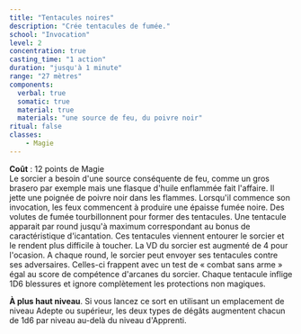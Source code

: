 ```yaml
---
title: "Tentacules noires"
description: "Crée tentacules de fumée."
school: "Invocation"
level: 2
concentration: true
casting_time: "1 action"
duration: "jusqu'à 1 minute"
range: "27 mètres"
components:
  verbal: true
  somatic: true
  material: true
  materials: "une source de feu, du poivre noir"
ritual: false
classes:
    - Magie
---
```

**Coût** : 12 points de Magie  
Le sorcier a besoin d'une source conséquente de feu, comme un gros brasero par exemple mais une flasque d'huile enflammée fait l'affaire. Il jette une poignée de poivre noir dans les flammes. Lorsqu'il commence son invocation, les feux commencent à produire une épaisse fumée noire. Des volutes de fumée tourbillonnent pour former des tentacules. Une tentacule apparait par round jusqu'à maximum correspondant au bonus de caractéristique d'icantation. Ces tentacules viennent entourer le sorcier et le rendent plus difficile à toucher. La VD du sorcier est augmenté de 4 pour l'ocasion. A chaque round, le sorcier peut envoyer ses tentacules contre ses adversaires.
Celles-ci frappent avec un test de « combat sans arme » égal au score de compétence d'arcanes du sorcier. Chaque tentacule inflige 1D6 blessures et ignore complètement les protections non magiques.  

**À plus haut niveau**. Si vous lancez ce sort en utilisant un emplacement de niveau Adepte ou supérieur, les deux types de dégâts augmentent chacun de 1d6 par niveau au-delà du niveau d'Apprenti.
